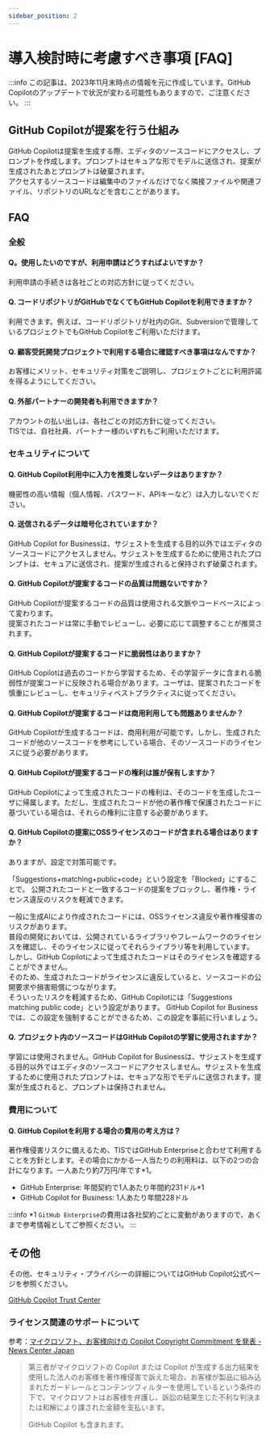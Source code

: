 ```yaml
---
sidebar_position: 2
---
```


# 導入検討時に考慮すべき事項 [FAQ]

:::info
この記事は、2023年11月末時点の情報を元に作成しています。GitHub Copilotのアップデートで状況が変わる可能性もありますので、ご注意ください。
:::

## GitHub Copilotが提案を行う仕組み

GitHub Copilotは提案を生成する際、エディタのソースコードにアクセスし、プロンプトを作成します。プロンプトはセキュアな形でモデルに送信され、提案が生成されたあとプロンプトは破棄されます。<br/>
アクセスするソースコードは編集中のファイルだけでなく隣接ファイルや関連ファイル、リポジトリのURLなどを含むことがあります。

## FAQ

### 全般

#### Q。使用したいのですが、利用申請はどうすればよいですか？

利用申請の手続きは各社ごとの対応方針に従ってください。

#### Q. コードリポジトリがGitHubでなくてもGitHub Copilotを利用できますか？

利用できます。例えば、コードリポジトリが社内のGit、Subversionで管理しているプロジェクトでもGitHub Copilotをご利用いただけます。

#### Q. 顧客受託開発プロジェクトで利用する場合に確認すべき事項はなんですか？

お客様にメリット、セキュリティ対策をご説明し、プロジェクトごとに利用許諾を得るようにしてください。

#### Q. 外部パートナーの開発者も利用できますか？

アカウントの払い出しは、各社ごとの対応方針に従ってください。<br/>
TISでは、自社社員、パートナー様のいずれもご利用いただけます。

### セキュリティについて

#### Q. GitHub Copilot利用中に入力を推奨しないデータはありますか？

機密性の高い情報（個人情報、パスワード、APIキーなど）は入力しないでください。

#### Q. 送信されるデータは暗号化されていますか？

GitHub Copilot for Businessは、サジェストを生成する目的以外ではエディタのソースコードにアクセスしません。サジェストを生成するために使用されたプロンプトは、セキュアに送信され、提案が生成されると保持されず破棄されます。

#### Q. GitHub Copilotが提案するコードの品質は問題ないですか？

GitHub Copilotが提案するコードの品質は使用される文脈やコードベースによって変わります。<br/>
提案されたコードは常に手動でレビューし、必要に応じて調整することが推奨されます。

#### Q. GitHub Copilotが提案するコードに脆弱性はありますか？

GitHub Copilotは過去のコードから学習するため、その学習データに含まれる脆弱性が提案コードに反映される場合があります。ユーザは、提案されたコードを慎重にレビューし、セキュリティベストプラクティスに従ってください。

#### Q. GitHub Copilotが提案するコードは商用利用しても問題ありませんか？

GitHub Copilotが生成するコードは、商用利用が可能です。しかし、生成されたコードが他のソースコードを参考にしている場合、そのソースコードのライセンスに従う必要があります。

#### Q. GitHub Copilotが提案するコードの権利は誰が保有しますか？

GitHub Copilotによって生成されたコードの権利は、そのコードを生成したユーザに帰属します。ただし、生成されたコードが他の著作権で保護されたコードに基づいている場合は、それらの権利に注意する必要があります。

#### Q. GitHub Copilotの提案にOSSライセンスのコードが含まれる場合はありますか？

ありますが、設定で対策可能です。

「Suggestions+matching+public+code」という設定を「Blocked」にすることで。
公開されたコードと一致するコードの提案をブロックし、著作権・ライセンス違反のリスクを軽減できます。

一般に生成AIにより作成されたコードには、OSSライセンス違反や著作権侵害のリスクがあります。<br/>
普段の開発においては、公開されているライブラリやフレームワークのライセンスを確認し、そのライセンスに従ってそれらライブラリ等を利用しています。<br/>
しかし、GitHub Copilotによって生成されたコードはそのライセンスを確認することができません。<br/>
そのため、生成されたコードがライセンスに違反していると、ソースコードの公開要求や損害賠償につながります。<br/>
そういったリスクを軽減するため、GitHub Copilotには「Suggestions matching public code」という設定があります。
GitHub Copilot for Businessでは、この設定を強制することができるため、この設定を事前に行いましょう。

#### Q. プロジェクト内のソースコードはGitHub Copilotの学習に使用されますか？

学習には使用されません。GitHub Copilot for Businessは、サジェストを生成する目的以外ではエディタのソースコードにアクセスしません。サジェストを生成するために使用されたプロンプトは、セキュアな形でモデルに送信されます。提案が生成されると、プロンプトは保持されません。

### 費用について

#### Q. GitHub Copilotを利用する場合の費用の考え方は？

著作権侵害リスクに備えるため、TISではGitHub Enterpriseと合わせて利用することを方針とします。その場合にかかる一人当たりの利用料は、以下の2つの合計になります。一人あたり約7万円/年です*1。

- GitHub Enterprise: 年間契約で1人あたり年間約231ドル*1
- GitHub Copilot for Business: 1人あたり年間228ドル

:::info
*1 `GitHub Enterprise`の費用は各社契約ごとに変動がありますので、あくまで参考情報としてご参照ください。
:::

## その他

その他、セキュリティ・プライバシーの詳細についてはGitHub Copilot公式ページを参照ください。

[GitHub Copilot Trust Center](https://resources.github.com/copilot-trust-center/)

### ライセンス関連のサポートについて

参考：[マイクロソフト、お客様向けの Copilot Copyright Commitment を発表 - News Center Japan](https://news.microsoft.com/ja-jp/2023/09/12/230912-copilot-copyright-commitment-ai-legal-concerns/)

> 第三者がマイクロソフトの Copilot または Copilot が生成する出力結果を使用した法人のお客様を著作権侵害で訴えた場合、お客様が製品に組み込まれたガードレールとコンテンツフィルターを使用しているという条件の下で、マイクロソフトはお客様を弁護し、訴訟の結果生じた不利な判決または和解により課された金額を支払います。
>
> GitHub Copilot も含まれます。
